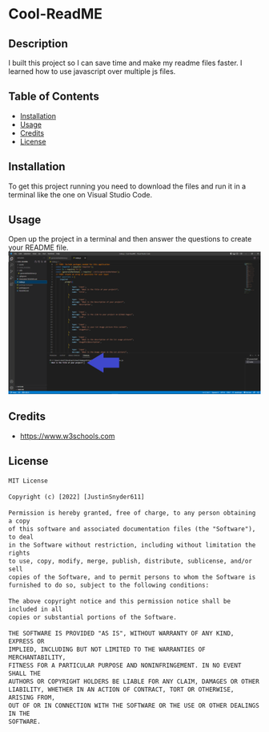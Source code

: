 # Cool-ReadME

## Description

I built this project so I can save time and make my readme files faster.
I learned how to use javascript over multiple js files.

## Table of Contents 

- [Installation](#installation)
- [Usage](#usage)
- [Credits](#credits)
- [License](#license)

## Installation

To get this project running you need to download the files and run it in a terminal like the one on Visual Studio Code.

## Usage

Open up the project in a terminal and then answer the questions to create your README file.
![Arrow pointing to where you need to answer the questions](assets/images/readme1.png)

## Credits

- https://www.w3schools.com

## License

    MIT License

    Copyright (c) [2022] [JustinSnyder611]
    
    Permission is hereby granted, free of charge, to any person obtaining a copy
    of this software and associated documentation files (the "Software"), to deal
    in the Software without restriction, including without limitation the rights
    to use, copy, modify, merge, publish, distribute, sublicense, and/or sell
    copies of the Software, and to permit persons to whom the Software is
    furnished to do so, subject to the following conditions:
    
    The above copyright notice and this permission notice shall be included in all
    copies or substantial portions of the Software.
    
    THE SOFTWARE IS PROVIDED "AS IS", WITHOUT WARRANTY OF ANY KIND, EXPRESS OR
    IMPLIED, INCLUDING BUT NOT LIMITED TO THE WARRANTIES OF MERCHANTABILITY,
    FITNESS FOR A PARTICULAR PURPOSE AND NONINFRINGEMENT. IN NO EVENT SHALL THE
    AUTHORS OR COPYRIGHT HOLDERS BE LIABLE FOR ANY CLAIM, DAMAGES OR OTHER
    LIABILITY, WHETHER IN AN ACTION OF CONTRACT, TORT OR OTHERWISE, ARISING FROM,
    OUT OF OR IN CONNECTION WITH THE SOFTWARE OR THE USE OR OTHER DEALINGS IN THE
    SOFTWARE.